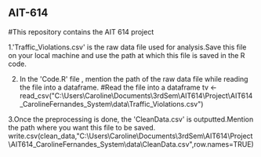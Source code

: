 ## AIT-614
#This repository contains the AIT 614 project

1.'Traffic_Violations.csv' is the raw data file used for analysis.Save this file on your local machine and use the path at which this file is saved in the R code.

2. In the 'Code.R' file , mention the path of the raw data file while reading the file into a dataframe.
  #Read the file into a dataframe
  tv <- read_csv("C:\\Users\\Caroline\\Documents\\3rdSem\\AIT614\\Project\\AIT614_CarolineFernandes_System\\data\\Traffic_Violations.csv")

3.Once the preprocessing is done, the 'CleanData.csv' is outputted.Mention the path where you want this file to be saved.
  write.csv(clean_data,"C:\\Users\\Caroline\\Documents\\3rdSem\\AIT614\\Project\\AIT614_CarolineFernandes_System\\data\\CleanData.csv",row.names=TRUE)




